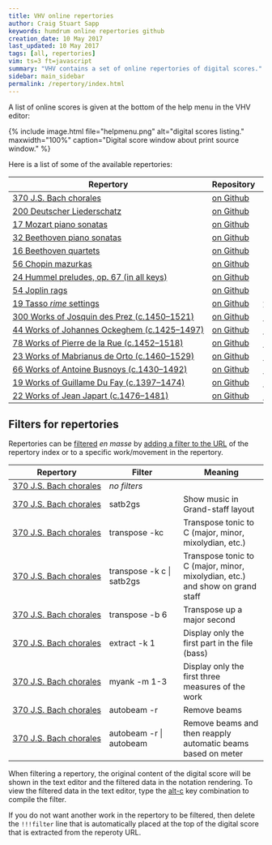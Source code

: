 ```yaml
---
title: VHV online repertories
author: Craig Stuart Sapp
keywords: humdrum online repertories github
creation_date: 10 May 2017
last_updated: 10 May 2017
tags: [all, repertories]
vim: ts=3 ft=javascript
summary: "VHV contains a set of online repertories of digital scores."
sidebar: main_sidebar
permalink: /repertory/index.html
---
```


A list of online scores is given at the bottom of the help
menu in the VHV editor:

{% include image.html
	file="helpmenu.png"
	alt="digital scores listing."
	maxwidth="100%"
	caption="Digital score window about print source window."
%}

Here is a list of some of the available repertories:


<table>

<thead>
<tr>
	<th> Repertory </th>
	<th> Repository </th>
	<th> Website </th>
</tr>
</thead>

<tbody>

<tr>
	<td>
		<nobr><a href="http://verovio.humdrum.org?file=chorales&k=e">370 J.S. Bach chorales</a></nobr>
	</td>
	<td>
      <nobr><a href="https://github.com/craigsapp/bach-371-chorales">on Github</a></nobr>
	</td>
	<td></td>
</tr>

<tr>
	<td>
		<nobr><a href="http://verovio.humdrum.org/?file=liederschatz1&k=e">200 Deutscher Liederschatz</a></nobr>
	</td>
	<td>
      <nobr><a href="https://github.com/craigsapp/liederschatz">on Github</a></nobr>
	</td>
	<td></td>
</tr>

<tr>
	<td>
		<nobr><a href="http://verovio.humdrum.org/?file=mozart/sonatas&k=e">17 Mozart piano sonatas</a></nobr>
	</td>
	<td>
      <nobr><a href="https://github.com/craigsapp/mozart-piano-sonatas">on Github</a></nobr>
	</td>
	<td></td>
</tr>

<tr>
	<td>
		<nobr><a href="http://verovio.humdrum.org/?file=beethoven/sonatas&k=e">32 Beethoven piano sonatas</a></nobr>
	</td>
	<td>
      <nobr><a href="https://github.com/craigsapp/beethoven-piano-sonatas">on Github</a></nobr>
	</td>
	<td></td>
</tr>

<tr>
	<td>
		<nobr><a href="http://verovio.humdrum.org/?file=beethoven/quartets&k=e">16 Beethoven quartets</a></nobr>
	</td>
	<td>
      <nobr><a href="https://github.com/craigsapp/beethoven-quartets">on Github</a></nobr>
	</td>
	<td></td>
</tr>

<tr>
	<td>
		<nobr><a href="http://verovio.humdrum.org/?file=chopin/mazurkas&k=e">56 Chopin mazurkas</a></nobr>
	</td>
	<td>
      <nobr><a href="https://github.com/craigsapp/chopin-mazurkas">on Github</a></nobr>
	</td>
	<td></td>
</tr>

<tr>
	<td>
		<nobr><a href="http://verovio.humdrum.org/?file=hummel/preludes&k=e">24 Hummel preludes, op. 67 (in all keys)</a></nobr>
	</td>
	<td>
      <nobr><a href="https://github.com/craigsapp/hummel-preludes">on Github</a></nobr>
	</td>
	<td></td>
</tr>

<tr>
	<td>
		<nobr><a href="http://verovio.humdrum.org/?file=joplin&k=e">54 Joplin rags</a></nobr>
	</td>
	<td>
      <nobr><a href="https://github.com/craigsapp/joplin-rags">on Github</a></nobr>
	</td>
	<td></td>
</tr>

<tr>
	<td>
		<nobr><a href="http://verovio.humdrum.org/?file=tmp&k=e">19 Tasso <i>rime</i> settings</a></nobr>
	</td>
	<td>
      <nobr><a href="https://github.com/TassoInMusicProject/tasso-scores">on Github</a></nobr>
	</td>
	<td>
		<nobr><a href="http://www.tassomusic.org">tassomusic.org</a></nobr>
	</td>
</tr>

<tr>
	<td>
		<nobr><a href="http://verovio.humdrum.org/?file=jrp/Jos&k=e">300 Works of Josquin des Prez (c.1450&ndash;1521)</a></nobr>
	</td>
	<td>
      <nobr><a href="https://github.com/josquin-research-project/Jos">on Github</a></nobr>
	</td>
	<td>
		<nobr><a href="http://josquin.stanford.edu">josquin.stanford.edu</a></nobr>
	</td>
</tr>

<tr>
	<td>
		<nobr><a href="http://verovio.humdrum.org/?file=jrp/Ock&k=e">44 Works of Johannes Ockeghem (c.1425&ndash;1497)</a></nobr>
	</td>
	<td>
      <nobr><a href="https://github.com/josquin-research-project/Ock">on Github</a></nobr>
	</td>
	<td>
		<nobr><a href="http://josquin.stanford.edu">josquin.stanford.edu</a></nobr>
	</td>
</tr>

<tr>
	<td>
		<nobr><a href="http://verovio.humdrum.org/?file=jrp/Rue&k=e">78 Works of Pierre de la Rue (c.1452&ndash;1518)</a></nobr>
	</td>
	<td>
      <nobr><a href="https://github.com/josquin-research-project/Rue">on Github</a></nobr>
	</td>
	<td>
		<nobr><a href="http://josquin.stanford.edu">josquin.stanford.edu</a></nobr>
	</td>
</tr>

<tr>
	<td>
		<nobr><a href="http://verovio.humdrum.org/?file=jrp/Ort&k=e">23 Works of Mabrianus de Orto (c.1460&ndash;1529)</a></nobr>
	</td>
	<td>
      <nobr><a href="https://github.com/josquin-research-project/Ort">on Github</a></nobr>
	</td>
	<td>
		<nobr><a href="http://josquin.stanford.edu">josquin.stanford.edu</a></nobr>
	</td>
</tr>

<tr>
	<td>
		<nobr><a href="http://verovio.humdrum.org/?file=jrp/Bus&k=e">66 Works of Antoine Busnoys (c.1430&ndash;1492)</a></nobr>
	</td>
	<td>
      <nobr><a href="https://github.com/josquin-research-project/Bus">on Github</a></nobr>
	</td>
	<td>
		<nobr><a href="http://josquin.stanford.edu">josquin.stanford.edu</a></nobr>
	</td>
</tr>

<tr>
	<td>
		<nobr><a href="http://verovio.humdrum.org/?file=jrp/Duf&k=e">19 Works of Guillame Du Fay (c.1397&ndash;1474)</a></nobr>
	</td>
	<td>
      <nobr><a href="https://github.com/josquin-research-project/Duf">on Github</a></nobr>
	</td>
	<td>
		<nobr><a href="http://josquin.stanford.edu">josquin.stanford.edu</a></nobr>
	</td>
</tr>

<tr>
	<td>
		<nobr><a href="http://verovio.humdrum.org/?file=jrp/Jap&k=e">22 Works of Jean Japart (c.1476&ndash;1481)</a></nobr>
	</td>
	<td>
      <nobr><a href="https://github.com/josquin-research-project/Duf">on Github</a></nobr>
	</td>
	<td>
		<nobr><a href="http://josquin.stanford.edu">josquin.stanford.edu</a></nobr>
	</td>
</tr>

</tbody>

</table>






## Filters for repertories ##


Repertories can be [filtered](/filters) *en masse* by [adding a filter to the URL](/filters/url) of the repertory index 
or to a specific work/movement in the repertory.


<table width="100%">

<thead>
<tr>
	<th> Repertory </th>
	<th> Filter </th>
	<th> Meaning </th>
</tr>
</thead>

<tbody>

<tr>
	<td>
		<nobr><a href="http://verovio.humdrum.org?file=chorales&k=e">370 J.S. Bach chorales</a></nobr>
	</td>
	<td>
      <nobr><i>no filters</i></nobr>
	</td>
	<td></td>
</tr>

<tr>
	<td>
		<nobr><a href="http://verovio.humdrum.org?file=chorales&k=e&filter=satb2gs">370 J.S. Bach chorales</a></nobr>
	</td>
	<td>
      <nobr>satb2gs</nobr>
	</td>
	<td>
		Show music in Grand-staff layout
	</td>
</tr>

<tr>
	<td>
		<nobr><a href="http://verovio.humdrum.org?file=chorales&k=e&filter=transpose%20-kc">370 J.S. Bach chorales</a></nobr>
	</td>
	<td>
      <nobr>transpose -kc</nobr>
	</td>
	<td>
		Transpose tonic to C (major, minor, mixolydian, etc.)
	</td>
</tr>

<tr>
	<td>
		<nobr><a href="http://verovio.humdrum.org?file=chorales&k=e&filter=transpose%20-kc%7csatb2gs">370 J.S. Bach chorales</a></nobr>
	</td>
	<td>
      <nobr>transpose -k c |</nobr> satb2gs
	</td>
	<td>
		Transpose tonic to C (major, minor, mixolydian, etc.) and show on grand staff
	</td>
</tr>

<tr>
	<td>
		<nobr><a href="http://verovio.humdrum.org?file=chorales&k=e&filter=transpose%20-b6">370 J.S. Bach chorales</a></nobr>
	</td>
	<td>
      <nobr>transpose -b 6</nobr>
	</td>
	<td>
		Transpose up a major second
	</td>
</tr>

<tr>
	<td>
		<nobr><a href="http://verovio.humdrum.org?file=chorales&k=e&filter=extract%20-k1">370 J.S. Bach chorales</a></nobr>
	</td>
	<td>
      <nobr>extract -k 1</nobr>
	</td>
	<td>
		Display only the first part in the file (bass)
	</td>
</tr>

<tr>
	<td>
		<nobr><a href="http://verovio.humdrum.org?file=chorales&k=e&filter=myank%20-m1-3">370 J.S. Bach chorales</a></nobr>
	</td>
	<td>
      <nobr>myank -m 1-3</nobr>
	</td>
	<td>
		Display only the first three measures of the work
	</td>
</tr>

<tr>
	<td>
		<nobr><a href="http://verovio.humdrum.org?file=chorales&k=e&filter=autobeam%20-r">370 J.S. Bach chorales</a></nobr>
	</td>
	<td>
      <nobr>autobeam -r</nobr>
	</td>
	<td>
		Remove beams
	</td>
</tr>

<tr>
	<td>
		<nobr><a href="http://verovio.humdrum.org?file=chorales&k=e&filter=autobeam%20-r%7cautobeam">370 J.S. Bach chorales</a></nobr>
	</td>
	<td>
      <nobr>autobeam -r |</nobr> autobeam
	</td>
	<td>
		Remove beams and then reapply automatic beams based on meter
	</td>
</tr>

</tbody>

</table>


When filtering a repertory, the original content of the digital
score will be shown in the text editor and the filtered data in the
notation rendering.  To view the filtered data in the text editor,
type the [<span class="keypress">alt-c</span>](/commands/alt-c)
key combination to compile the filter.


If you do not want another work in the repertory to be filtered, then delete
the `!!!filter` line that is automatically placed at the top of the 
digital score that is extracted from the reperoty URL.




